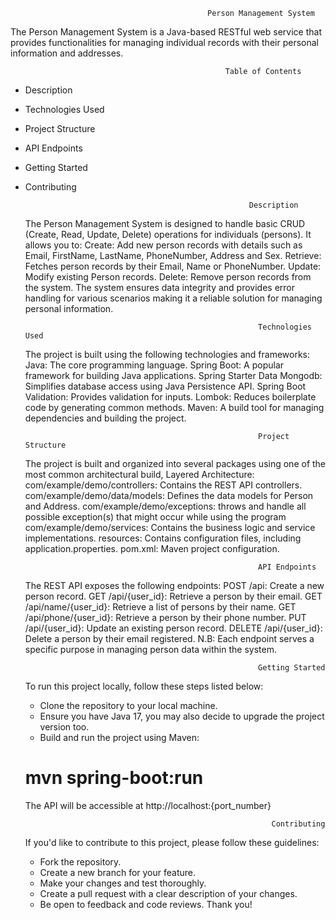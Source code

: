                                                 Person Management System
The Person Management System is a Java-based RESTful web service that provides functionalities
for managing individual records with their personal information and addresses.

                                                    Table of Contents
* Description
* Technologies Used
* Project Structure
* API Endpoints
* Getting Started
* Contributing

                                                        Description
  The Person Management System is designed to handle basic CRUD (Create, Read, Update, Delete) operations for individuals (persons).
  It allows you to:
  Create: Add new person records with details such as Email, FirstName, LastName, PhoneNumber, Address and Sex.
  Retrieve: Fetches person records by their Email, Name or PhoneNumber.
  Update: Modify existing Person records.
  Delete: Remove person records from the system.
  The system ensures data integrity and provides error handling for various scenarios making it a reliable solution for managing personal information.

                                                          Technologies Used
  The project is built using the following technologies and frameworks:
  Java: The core programming language.
  Spring Boot: A popular framework for building Java applications.
  Spring Starter Data Mongodb: Simplifies database access using Java Persistence API.
  Spring Boot Validation: Provides validation for inputs.
  Lombok: Reduces boilerplate code by generating common methods.
  Maven: A build tool for managing dependencies and building the project.

                                                          Project Structure
  The project is built and organized into several packages using one of the most common architectural build, Layered Architecture:
  com/example/demo/controllers: Contains the REST API controllers.
  com/example/demo/data/models: Defines the data models for Person and Address.
  com/example/demo/exceptions: throws and handle all possible exception(s) that might occur while using the program
  com/example/demo/services: Contains the business logic and service implementations.
  resources: Contains configuration files, including application.properties.
  pom.xml: Maven project configuration.

                                                          API Endpoints
  The REST API exposes the following endpoints:
  POST /api: Create a new person record.
  GET /api/{user_id}: Retrieve a person by their email.
  GET /api/name/{user_id}: Retrieve a list of persons by their name.
  GET /api/phone/{user_id}: Retrieve a person by their phone number.
  PUT /api/{user_id}: Update an existing person record.
  DELETE /api/{user_id}: Delete a person by their email registered.
  N.B:  Each endpoint serves a specific purpose in managing person data within the system.

                                                          Getting Started
  To run this project locally, follow these steps listed below:

   * Clone the repository to your local machine.
   * Ensure you have Java 17, you may also decide to upgrade the project version too.
   * Build and run the project using Maven:
  # mvn spring-boot:run
  The API will be accessible at http://localhost:{port_number}

                                                             Contributing
  If you'd like to contribute to this project, please follow these guidelines:
   * Fork the repository.
   * Create a new branch for your feature.
   * Make your changes and test thoroughly.
   * Create a pull request with a clear description of your changes.
   * Be open to feedback and code reviews.
     Thank you!
